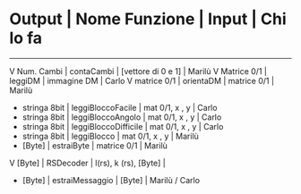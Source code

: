 # Output		| Nome Funzione			| Input					| Chi lo fa
---

V Num. Cambi	| contaCambi			| [vettore di 0 e 1]	| Marilù
V Matrice 0/1	| leggiDM				| immagine DM 			| Carlo
V matrice 0/1	| orientaDM				| matrice 0/1			| Marilù

+ stringa 8bit	| leggiBloccoFacile		| mat 0/1, x , y 		| Carlo
+ stringa 8bit	| leggiBloccoAngolo		| mat 0/1, x , y 		| Carlo
+ stringa 8bit	| leggiBloccoDifficile	| mat 0/1, x , y 		| Carlo
+ stringa 8bit	| leggiBlocco			| mat 0/1, x , y 		| Marilù
+ [Byte]		| estraiByte			| matrice 0/1			| Marilù

V [Byte]		| RSDecoder 			| l(rs), k (rs), [Byte] | 

+ [Byte]		| estraiMessaggio 		| [Byte]				| Marilù / Carlo
